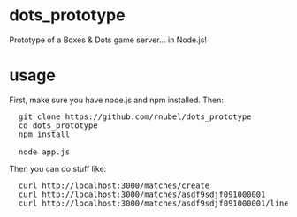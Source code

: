 dots_prototype
==============

Prototype of a Boxes &amp; Dots game server... in Node.js!


usage
=====

First, make sure you have node.js and npm installed. Then:

<pre>
  git clone https://github.com/rnubel/dots_prototype
  cd dots_prototype
  npm install
  
  node app.js
</pre>

Then you can do stuff like:

<pre>
  curl http://localhost:3000/matches/create
  curl http://localhost:3000/matches/asdf9sdjf091000001
  curl http://localhost:3000/matches/asdf9sdjf091000001/line/1/2/bottom # draw a line on the bottom of cell 1,2
</pre>

